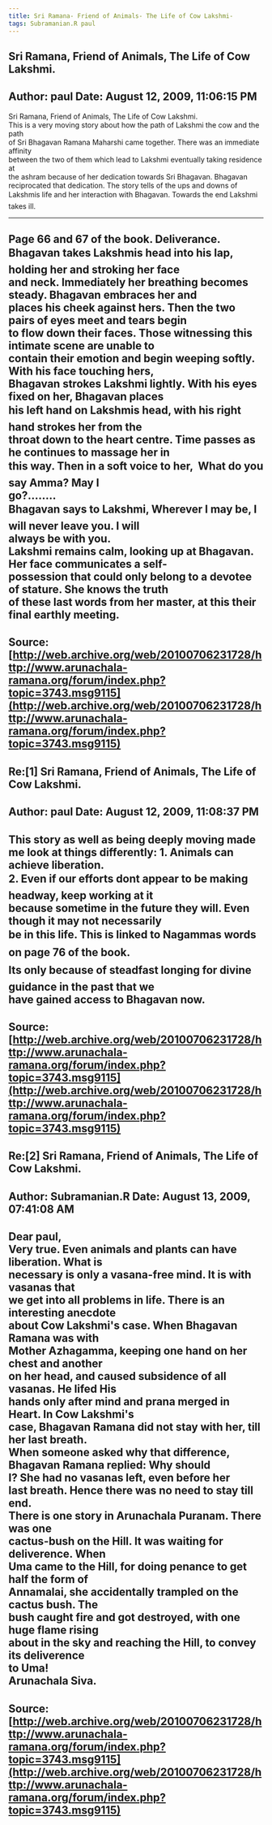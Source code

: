 ```yaml
--- 
title: Sri Ramana- Friend of Animals- The Life of Cow Lakshmi-   
tags: Subramanian.R paul  
---  
```

## Sri Ramana, Friend of Animals, The Life of Cow Lakshmi.  
Author: paul                Date: August 12, 2009, 11:06:15 PM  
---  
Sri Ramana, Friend of Animals, The Life of Cow Lakshmi.   
This is a very moving story about how the path of Lakshmi the cow and the path  
of Sri Bhagavan Ramana Maharshi came together. There was an immediate affinity  
between the two of them which lead to Lakshmi eventually taking residence at  
the ashram because of her dedication towards Sri Bhagavan. Bhagavan  
reciprocated that dedication. The story tells of the ups and downs of  
Lakshmis life and her interaction with Bhagavan. Towards the end Lakshmi  
takes ill.   
________________________________________________________________________   
Page 66 and 67 of the book. Deliverance.   
Bhagavan takes Lakshmis head into his lap, holding her and stroking her face  
and neck. Immediately her breathing becomes steady. Bhagavan embraces her and  
places his cheek against hers. Then the two pairs of eyes meet and tears begin  
to flow down their faces. Those witnessing this intimate scene are unable to  
contain their emotion and begin weeping softly. With his face touching hers,   
Bhagavan strokes Lakshmi lightly. With his eyes fixed on her, Bhagavan places  
his left hand on Lakshmis head, with his right hand strokes her from the  
throat down to the heart centre. Time passes as he continues to massage her in  
this way. Then in a soft voice to her,  What do you say Amma? May I  
go?........   
Bhagavan says to Lakshmi, Wherever I may be, I will never leave you. I will  
always be with you.   
Lakshmi remains calm, looking up at Bhagavan. Her face communicates a self-  
possession that could only belong to a devotee of stature. She knows the truth  
of these last words from her master, at this their final earthly meeting.
 ---  
Source:[http://web.archive.org/web/20100706231728/http://www.arunachala-ramana.org/forum/index.php?topic=3743.msg9115](http://web.archive.org/web/20100706231728/http://www.arunachala-ramana.org/forum/index.php?topic=3743.msg9115)   
---  

## Re:[1] Sri Ramana, Friend of Animals, The Life of Cow Lakshmi.  
Author: paul                Date: August 12, 2009, 11:08:37 PM  
---  
This story as well as being deeply moving made me look at things differently: 1\. Animals can achieve liberation.   
2\. Even if our efforts dont appear to be making headway, keep working at it  
because sometime in the future they will. Even though it may not necessarily  
be in this life. This is linked to Nagammas words on page 76 of the book.   
Its only because of steadfast longing for divine guidance in the past that we  
have gained access to Bhagavan now.
 ---  
Source:[http://web.archive.org/web/20100706231728/http://www.arunachala-ramana.org/forum/index.php?topic=3743.msg9115](http://web.archive.org/web/20100706231728/http://www.arunachala-ramana.org/forum/index.php?topic=3743.msg9115)   
---  

## Re:[2] Sri Ramana, Friend of Animals, The Life of Cow Lakshmi.  
Author: Subramanian.R       Date: August 13, 2009, 07:41:08 AM  
---  
Dear paul,   
Very true. Even animals and plants can have liberation. What is   
necessary is only a vasana-free mind. It is with vasanas that   
we get into all problems in life. There is an interesting anecdote   
about Cow Lakshmi's case. When Bhagavan Ramana was with   
Mother Azhagamma, keeping one hand on her chest and another   
on her head, and caused subsidence of all vasanas. He lifed His   
hands only after mind and prana merged in Heart. In Cow Lakshmi's   
case, Bhagavan Ramana did not stay with her, till her last breath.   
When someone asked why that difference, Bhagavan Ramana replied: Why should  
I? She had no vasanas left, even before her   
last breath. Hence there was no need to stay till end.   
There is one story in Arunachala Puranam. There was one   
cactus-bush on the Hill. It was waiting for deliverence. When   
Uma came to the Hill, for doing penance to get half the form of   
Annamalai, she accidentally trampled on the cactus bush. The   
bush caught fire and got destroyed, with one huge flame rising   
about in the sky and reaching the Hill, to convey its deliverence   
to Uma!   
Arunachala Siva.
 ---  
Source:[http://web.archive.org/web/20100706231728/http://www.arunachala-ramana.org/forum/index.php?topic=3743.msg9115](http://web.archive.org/web/20100706231728/http://www.arunachala-ramana.org/forum/index.php?topic=3743.msg9115)   
---  

